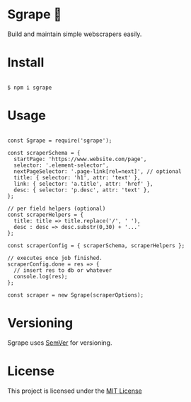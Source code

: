 # Sgrape 🍇

Build and maintain simple webscrapers easily.

# Install

```

$ npm i sgrape

```

# Usage

```

const Sgrape = require('sgrape');

const scraperSchema = {
  startPage: 'https://www.website.com/page',
  selector: '.element-selector',
  nextPageSelector: '.page-link[rel=next]', // optional
  title: { selector: 'h1', attr: 'text' },
  link: { selector: 'a.title', attr: 'href' },
  desc: { selector: 'p.desc', attr: 'text' },
};

// per field helpers (optional)
const scraperHelpers = {
  title: title => title.replace('/', ' '),
  desc : desc => desc.substr(0,30) + '...'
};

const scraperConfig = { scraperSchema, scraperHelpers };

// executes once job finished.
scraperConfig.done = res => {
  // insert res to db or whatever
  console.log(res);
};

const scraper = new Sgrape(scraperOptions);

```

# Versioning

Sgrape uses [SemVer](http://semver.org/) for versioning.

# License

This project is licensed under the [MIT License](https://opensource.org/licenses/MIT)

```

```

